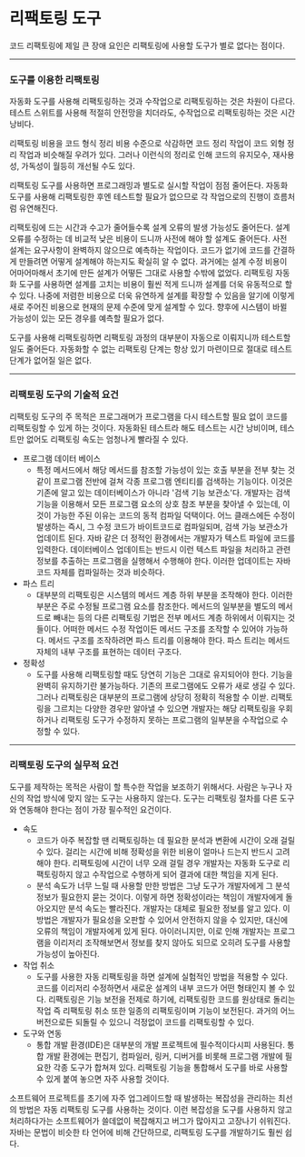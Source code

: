 # 리팩토링 도구
코드 리팩토링에 제일 큰 장애 요인은 리팩토링에 사용할 도구가 별로 없다는 점이다.
<hr/>

### 도구를 이용한 리팩토링
자동화 도구를 사용해 리팩토링하는 것과 수작업으로 리팩토링하는 것은 차원이 다르다. 테스트 스위트를 사용해 적절히 안전망을 치더라도, 수작업으로 리팩토링하는 것은 시간 낭비다. 

리팩토링 비용을 코드 형식 정리 비용 수준으로 삭감하면 코드 정리 작업이 코드 외형 정리 작업과 비슷해질 우려가 있다. 그러나 이런식의 정리로 인해 코드의 유지모수, 재사용성, 가독성이 월등히 개선될 수도 있다.

리팩토링 도구를 사용하면 프로그래밍과 별도로 실시할 작업이 점점 줄어든다. 자동화 도구를 사용해 리팩토링한 후엔 테스트할 필요가 없으므로 각 작업으로의 진행이 흐름처럼 유연해진다.

리팩토링에 드는 시간과 수고가 줄어들수록 설계 오류의 발생 가능성도 줄어든다. 설계 오류를 수정하는 데 비교적 낮은 비용이 드니까 사전에 해야 할 설계도 줄어든다. 사전 설계는 요구사항이 완벽하지 않으므로 예측하는 작업이다. 코드가 없기에 코드를 간결하게 만들려면 어떻게 설계해야 하는지도 확실히 알 수 없다. 과거에는 설계 수정 비용이 어마어마해서 초기에 만든 설계가 어떻든 그대로 사용할 수밖에 없었다. 리팩토링 자동화 도구를 사용하면 설계를 고치는 비용이 훨씬 적게 드니까 설계를 더욱 유동적으로 할 수 있다. 나중에 저렴한 비용으로 더욱 유연하게 설계를 확장할 수 있음을 알기에 이렇게 새로 주어진 비용으로 현재의 문제 수준에 맞게 설계할 수 있다. 향후에 시스템이 바뀔 가능성이 있는 모든 경우를 예측할 필요가 없다. 

도구를 사용해 리팩토링하면 리팩토링 과정의 대부분이 자동으로 이뤄지니까 테스트할 일도 줄어든다. 자동화할 수 없는 리팩토링 단계는 항상 있기 마련이므로 절대로 테스트 단계가 없어질 일은 없다. 
<hr/>

### 리팩토링 도구의 기술적 요건
리팩토링 도구의 주 목적은 프로그래머가 프로그램을 다시 테스트할 필요 없이 코드를 리팩토링할 수 있게 하는 것이다. 자동화된 테스트라 해도 테스트는 시간 낭비이며, 테스트만 없어도 리팩토링 속도는 엄청나게 빨라질 수 있다.
* 프로그램 데이터 베이스
  * 특정 메서드에서 해당 메서드를 참조할 가능성이 있는 호출 부분을 전부 찾는 것 같이 프로그램 전반에 걸쳐 각종 프로그램 엔티티를 검색하는 기능이다. 이것은 기존에 알고 있는 데이터베이스가 아니라 '검색 기능 보관소'다. 개발자는 검색 기능을 이용해서 모든 프로그램 요소의 상호 참조 부분을 찾아낼 수 있는데, 이것이 가능한 주된 이유는 코드의 동적 컴파일 덕택이다. 어느 클래스에든 수정이 발생하는 즉시, 그 수정 코드가 바이트코드로 컴파일되며, 검색 가능 보관소가 업데이트 된다. 자바 같은 더 정적인 환경에서는 개발자가 텍스트 파일에 코드를 입력한다. 데이터베이스 업데이트는 반드시 이런 텍스트 파일을 처리하고 관련 정보를 추출하는 프로그램을 실행해서 수행해야 한다. 이러한 업데이트는 자바 코드 자체를 컴파일하는 것과 비슷하다. 
* 파스 트리
  * 대부분의 리팩토링은 시스템의 메서드 계층 하위 부분을 조작해야 한다. 이러한 부분은 주로 수정될 프로그램 요소를 참조한다. 메서드의 일부분을 별도의 메서드로 빼내는 등의 다른 리팩토링 기법은 전부 메서드 계층 하위에서 이뤄지는 것들이다. 어떠한 메서드 수정 작업이든 메서드 구조를 조작할 수 있어야 가능하다. 메서드 구조를 조작하려면 파스 트리를 이용해야 한다. 파스 트리는 메서드 자체의 내부 구조를 표현하는 데이터 구조다.
* 정확성
  * 도구를 사용해 리팩토링할 때도 당연히 기능은 그대로 유지되어야 한다. 기능을 완벽히 유지하기란 불가능하다. 기존의 프로그램에도 오류가 새로 생길 수 있다. 그러나 리팩토링은 대부분의 프로그램에 상당히 정확히 적용할 수 이싿. 리팩토링을 그르치는 다양한 경우만 알아낼 수 있으면 개발자는 해당 리팩토링을 우회하거나 리팩토링 도구가 수정하지 못하는 프로그램의 일부분을 수작업으로 수정할 수 있다.
<hr/>

### 리팩토링 도구의 실무적 요건
도구를 제작하는 목적은 사람이 할 특수한 작업을 보조하기 위해서다. 사람은 누구나 자신의 작업 방식에 맞지 않는 도구는 사용하지 않는다. 도구는 리팩토링 절차를 다른 도구와 연동해야 한다는 점이 가장 필수적인 요건이다.
* 속도
  * 코드가 아주 복잡할 땐 리팩토링하는 데 필요한 분석과 변환에 시간이 오래 걸릴 수 있다. 걸리는 시간에 비해 정확성을 위한 비용이 얼마나 드는지 반드시 고려해야 한다. 리팩토링에 시간이 너무 오래 걸릴 경우 개발자는 자동화 도구로 리팩토링하지 않고 수작업으로 수행하게 되어 결과에 대한 책임을 지게 된다.
  * 분석 속도가 너무 느릴 때 사용할 만한 방법은 그냥 도구가 개발자에게 그 분석 정보가 필요한지 묻는 것이다. 이렇게 하면 정확성이라는 책임이 개발자에게 돌아오지만 분석 속도는 빨라진다. 개발자는 대체로 필요한 정보를 알고 있다. 이 방법은 개발자가 필요성을 오판할 수 있어서 안전하지 않을 수 있지만, 대신에 오류의 책임이 개발자에게 있게 된다. 아이러니지만, 이로 인해 개발자는 프로그램을 이리저리 조작해보면서 정보를 찾지 않아도 되므로 오히려 도구를 사용할 가능성이 높아진다.
* 작업 취소
  * 도구를 사용한 자동 리팩토링을 하면 설계에 실험적인 방법을 적용할 수 있다. 코드를 이리저리 수정하면서 새로운 설계의 내부 코드가 어떤 형태인지 볼 수 있다. 리팩토링은 기능 보전을 전제로 하기에, 리팩토링한 코드를 원상태로 돌리는 작업 즉 리팩토링 취소 또한 일종의 리팩토링이며 기능이 보전된다. 과거의 어느 버전으로든 되돌릴 수 있으니 걱정없이 코드를 리팩토링할 수 있다.
* 도구와 연동
  * 통합 개발 환경(IDE)은 대부분의 개발 프로젝트에 필수적이다시피 사용된다. 통합 개발 환경에는 편집기, 컴파일러, 링커, 디버거를 비롯해 프로그램 개발에 필요한 각종 도구가 합쳐져 있다. 리팩토링 기능을 통합해서 도구를 바로 사용할 수 있게 붙여 놓으면 자주 사용할 것이다.

소프트웨어 프로젝트를 초기에 자주 업그레이드할 때 발생하는 복잡성을 관리하는 최선의 방법은 자동 리팩토링 도구를 사용하는 것이다. 이런 복잡성을 도구를 사용하지 않고 처리하다가는 소프트웨어가 쓸데없이 복잡해지고 버그가 많아지고 고장나기 쉬워진다. 자바는 문법이 비슷한 타 언어에 비해 간단하므로, 리팩토링 도구를 개발하기도 훨씬 쉽다.

 
